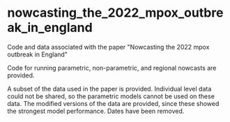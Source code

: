 # nowcasting_the_2022_mpox_outbreak_in_england
Code and data associated with the paper "Nowcasting the 2022 mpox outbreak in England"

Code for running parametric, non-parametric, and regional nowcasts are provided. 

A subset of the data used in the paper is provided. Individual level data could not be shared, so the parametric models cannot be used on these data. The modified versions of the data are provided, since these showed the strongest model performance. Dates have been removed. 
